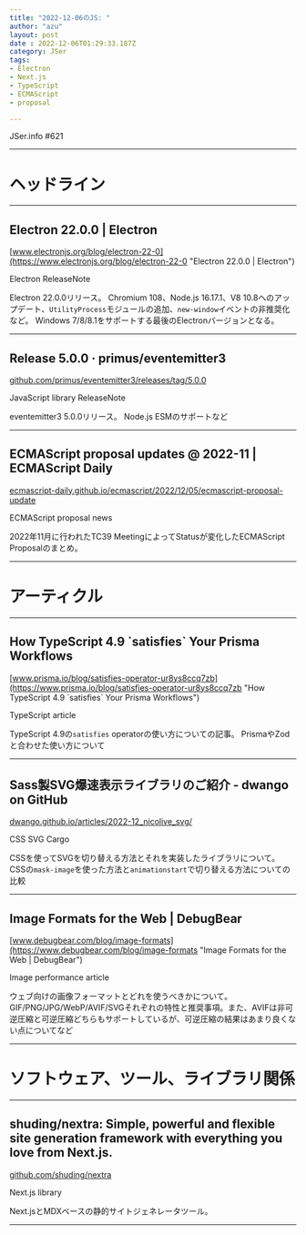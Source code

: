 ```yaml
---
title: "2022-12-06のJS: "
author: "azu"
layout: post
date : 2022-12-06T01:29:33.187Z
category: JSer
tags:
- Electron
- Next.js
- TypeScript
- ECMAScript
- proposal

---
```


JSer.info #621

----

<h1 class="site-genre">ヘッドライン</h1>

----

## Electron 22.0.0 | Electron
[www.electronjs.org/blog/electron-22-0](https://www.electronjs.org/blog/electron-22-0 "Electron 22.0.0 | Electron")
<p class="jser-tags jser-tag-icon"><span class="jser-tag">Electron</span> <span class="jser-tag">ReleaseNote</span></p>

Electron 22.0.0リリース。
Chromium 108、Node.js 16.17.1、V8 10.8へのアップデート、`UtilityProcess`モジュールの追加、`new-window`イベントの非推奨化など。
Windows 7/8/8.1をサポートする最後のElectronバージョンとなる。


----

## Release 5.0.0 · primus/eventemitter3
[github.com/primus/eventemitter3/releases/tag/5.0.0](https://github.com/primus/eventemitter3/releases/tag/5.0.0 "Release 5.0.0 · primus/eventemitter3")
<p class="jser-tags jser-tag-icon"><span class="jser-tag">JavaScript</span> <span class="jser-tag">library</span> <span class="jser-tag">ReleaseNote</span></p>

eventemitter3 5.0.0リリース。
Node.js ESMのサポートなど


----

## ECMAScript proposal updates @ 2022-11 | ECMAScript Daily
[ecmascript-daily.github.io/ecmascript/2022/12/05/ecmascript-proposal-update](https://ecmascript-daily.github.io/ecmascript/2022/12/05/ecmascript-proposal-update "ECMAScript proposal updates @ 2022-11 | ECMAScript Daily")
<p class="jser-tags jser-tag-icon"><span class="jser-tag">ECMAScript</span> <span class="jser-tag">proposal</span> <span class="jser-tag">news</span></p>

2022年11月に行われたTC39 MeetingによってStatusが変化したECMAScript Proposalのまとめ。


----
<h1 class="site-genre">アーティクル</h1>

----

## How TypeScript 4.9 \`satisfies\` Your Prisma Workflows
[www.prisma.io/blog/satisfies-operator-ur8ys8ccq7zb](https://www.prisma.io/blog/satisfies-operator-ur8ys8ccq7zb "How TypeScript 4.9 \`satisfies\` Your Prisma Workflows")
<p class="jser-tags jser-tag-icon"><span class="jser-tag">TypeScript</span> <span class="jser-tag">article</span></p>

TypeScript 4.9の`satisfies` operatorの使い方についての記事。
PrismaやZodと合わせた使い方について


----

## Sass製SVG爆速表示ライブラリのご紹介 - dwango on GitHub
[dwango.github.io/articles/2022-12\_nicolive\_svg/](https://dwango.github.io/articles/2022-12_nicolive_svg/ "Sass製SVG爆速表示ライブラリのご紹介 - dwango on GitHub")
<p class="jser-tags jser-tag-icon"><span class="jser-tag">CSS</span> <span class="jser-tag">SVG</span> <span class="jser-tag">Cargo</span></p>

CSSを使ってSVGを切り替える方法とそれを実装したライブラリについて。
CSSの`mask-image`を使った方法と`animationstart`で切り替える方法についての比較


----

## Image Formats for the Web | DebugBear
[www.debugbear.com/blog/image-formats](https://www.debugbear.com/blog/image-formats "Image Formats for the Web | DebugBear")
<p class="jser-tags jser-tag-icon"><span class="jser-tag">Image</span> <span class="jser-tag">performance</span> <span class="jser-tag">article</span></p>

ウェブ向けの画像フォーマットとどれを使うべきかについて。
GIF/PNG/JPG/WebP/AVIF/SVGそれぞれの特性と推奨事項。また、AVIFは非可逆圧縮と可逆圧縮どちらもサポートしているが、可逆圧縮の結果はあまり良くない点についてなど


----
<h1 class="site-genre">ソフトウェア、ツール、ライブラリ関係</h1>

----

## shuding/nextra: Simple, powerful and flexible site generation framework with everything you love from Next.js.
[github.com/shuding/nextra](https://github.com/shuding/nextra "shuding/nextra: Simple, powerful and flexible site generation framework with everything you love from Next.js.")
<p class="jser-tags jser-tag-icon"><span class="jser-tag">Next.js</span> <span class="jser-tag">library</span></p>

Next.jsとMDXベースの静的サイトジェネレータツール。


----
